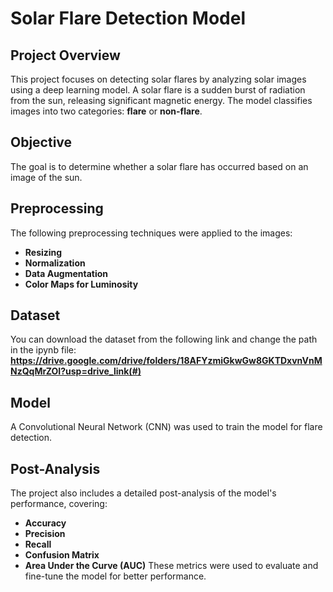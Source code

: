 # **Solar Flare Detection Model**

## **Project Overview**
This project focuses on detecting solar flares by analyzing solar images using a deep learning model. A solar flare is a sudden burst of radiation from the sun, releasing significant magnetic energy. The model classifies images into two categories: **flare** or **non-flare**.

## **Objective**
The goal is to determine whether a solar flare has occurred based on an image of the sun.

## **Preprocessing**
The following preprocessing techniques were applied to the images:
- **Resizing**
- **Normalization**
- **Data Augmentation**
- **Color Maps for Luminosity**

## **Dataset**
You can download the dataset from the following link and change the path in the ipynb file:  
**https://drive.google.com/drive/folders/18AFYzmiGkwGw8GKTDxvnVnMNzQqMrZOI?usp=drive_link(#)** 

## **Model**
A Convolutional Neural Network (CNN) was used to train the model for flare detection.

## **Post-Analysis**
The project also includes a detailed post-analysis of the model's performance, covering:
- **Accuracy**
- **Precision**
- **Recall**
- **Confusion Matrix**
- **Area Under the Curve (AUC)**
These metrics were used to evaluate and fine-tune the model for better performance.
